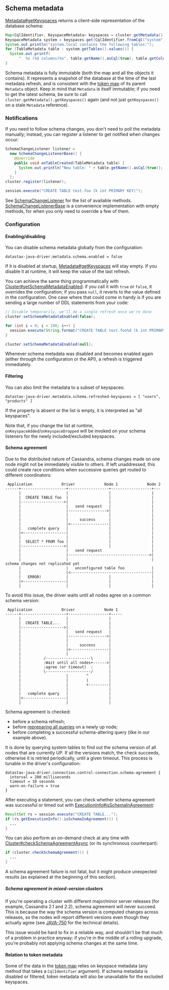 ## Schema metadata

[Metadata#getKeyspaces] returns a client-side representation of the database schema:

```java
Map<CqlIdentifier, KeyspaceMetadata> keyspaces = cluster.getMetadata().getKeyspaces();
KeyspaceMetadata system = keyspaces.get(CqlIdentifier.fromCql("system"));
System.out.println("system.local contains the following tables:");
for (TableMetadata table : system.getTables().values()) {
  System.out.printf(
      "  %s (%d columns)%n", table.getName().asCql(true), table.getColumns().size());
}
```

Schema metadata is fully immutable (both the map and all the objects it contains). It represents a
snapshot of the database at the time of the last metadata refresh, and is consistent with the
[token map](../token/) of its parent `Metadata` object. Keep in mind that `Metadata` is itself
immutable; if you need to get the latest schema, be sure to call
`cluster.getMetadata().getKeyspaces()` again (and not just `getKeyspaces()` on a stale `Metadata`
reference).


### Notifications

If you need to follow schema changes, you don't need to poll the metadata manually; instead,
you can register a listener to get notified when changes occur:

```java
SchemaChangeListener listener =
  new SchemaChangeListenerBase() {
    @Override
    public void onTableCreated(TableMetadata table) {
      System.out.println("New table: " + table.getName().asCql(true));
    }
  };
cluster.register(listener);

session.execute("CREATE TABLE test.foo (k int PRIMARY KEY)");
```

See [SchemaChangeListener] for the list of available methods. [SchemaChangeListenerBase] is a
convenience implementation with empty methods, for when you only need to override a few of them.


### Configuration

#### Enabling/disabling

You can disable schema metadata globally from the configuration:

```
datastax-java-driver.metadata.schema.enabled = false
```

If it is disabled at startup, [Metadata#getKeyspaces] will stay empty. If you disable it at runtime,
it will keep the value of the last refresh.

You can achieve the same thing programmatically with [Cluster#setSchemaMetadataEnabled]: if you call
it with `true` or `false`, it overrides the configuration; if you pass `null`, it reverts to the
value defined in the configuration. One case where that could come in handy is if you are sending a
large number of DDL statements from your code:

```java
// Disable temporarily, we'll do a single refresh once we're done 
cluster.setSchemaMetadataEnabled(false);

for (int i = 0; i < 100; i++) {
  session.execute(String.format("CREATE TABLE test.foo%d (k int PRIMARY KEY)", i));
}

cluster.setSchemaMetadataEnabled(null);
```

Whenever schema metadata was disabled and becomes enabled again (either through the configuration or
the API), a refresh is triggered immediately.


#### Filtering

You can also limit the metadata to a subset of keyspaces: 

```
datastax-java-driver.metadata.schema.refreshed-keyspaces = [ "users", "products" ]
```

If the property is absent or the list is empty, it is interpreted as "all keyspaces".

Note that, if you change the list at runtime, `onKeyspaceAdded`/`onKeyspaceDropped` will be invoked
on your schema listeners for the newly included/excluded keyspaces. 


#### Schema agreement

Due to the distributed nature of Cassandra, schema changes made on one node might not be immediately
visible to others. If left unaddressed, this could create race conditions when successive queries
get routed to different coordinators: 

```ditaa
 Application             Driver             Node 1             Node 2
------+--------------------+------------------+------------------+---
      |                    |                  |                  |
      |  CREATE TABLE foo  |                  |                  |
      |------------------->|                  |                  |
      |                    |   send request   |                  |
      |                    |----------------->|                  |
      |                    |                  |                  |
      |                    |     success      |                  |
      |                    |<-----------------|                  |
      |   complete query   |                  |                  |
      |<-------------------|                  |                  |
      |                    |                  |                  |
      |  SELECT * FROM foo |                  |                  |
      |------------------->|                  |                  |
      |                    |   send request                      |
      |                    |------------------------------------>|
      |                    |                                     | schema changes not replicated yet
      |                    |   unconfigured table foo            |
      |                    |<------------------------------------|
      |   ERROR!           |                  |                  |
      |<-------------------|                  |                  |
      |                    |                  |                  |
```

To avoid this issue, the driver waits until all nodes agree on a common schema version:

```ditaa
 Application             Driver             Node 1
------+--------------------+------------------+-----
      |                    |                  |
      |  CREATE TABLE...   |                  |
      |------------------->|                  |
      |                    |   send request   |
      |                    |----------------->|
      |                    |                  |
      |                    |     success      |
      |                    |<-----------------|
      |                    |                  |
      |          /--------------------\       |
      |          :Wait until all nodes+------>|
      |          :agree (or timeout)  :       |
      |          \--------------------/       |
      |                    |        ^         |
      |                    |        |         |
      |                    |        +---------|
      |                    |                  |
      |   complete query   |                  |
      |<-------------------|                  |
      |                    |                  |
```

Schema agreement is checked:
 
* before a schema refresh;
* before [repreparing all queries](../../statements/prepared#how-the-driver-prepares) on a newly up
  node;
* before completing a successful schema-altering query (like in our example above).

It is done  by querying system tables to find out the schema version of all nodes that are currently
UP. If all the versions match, the check succeeds, otherwise it is retried periodically, until a
given timeout. This process is tunable in the driver's configuration:

```
datastax-java-driver.connection.control-connection.schema-agreement {
  interval = 200 milliseconds
  timeout = 10 seconds
  warn-on-failure = true
}
```

After executing a statement, you can check whether schema agreement was successful or timed out with
[ExecutionInfo#isSchemaInAgreement]:

```java
ResultSet rs = session.execute("CREATE TABLE...");
if (rs.getExecutionInfo().isSchemaInAgreement()) {
  ...
}
```

You can also perform an on-demand check at any time with [Cluster#checkSchemaAgreementAsync] (or its
synchronous counterpart):

```java
if (cluster.checkSchemaAgreement()) {
  ...
}
```

A schema agreement failure is not fatal, but it might produce unexpected results (as explained at
the beginning of this section).


##### Schema agreement in mixed-version clusters

If you're operating a cluster with different major/minor server releases (for example, Cassandra 2.1
and 2.2), schema agreement will never succeed. This is because the way the schema version is
computed changes across releases, so the nodes will report different versions even though they
actually agree (see [JAVA-750] for the technical details).

This issue would be hard to fix in a reliable way, and shouldn't be that much of a problem in
practice anyway: if you're in the middle of a rolling upgrade, you're probably not applying schema
changes at the same time.  


#### Relation to token metadata

Some of the data in the [token map](../token/) relies on keyspace metadata (any method that takes a
`CqlIdentifier` argument). If schema metadata is disabled or filtered, token metadata will also be
unavailable for the excluded keyspaces.


[Metadata#getKeyspaces]:             http://docs.datastax.com/en/drivers/java/4.0/com/datastax/oss/driver/api/core/metadata/Metadata.html#getKeyspaces--
[SchemaChangeListener]:              http://docs.datastax.com/en/drivers/java/4.0/com/datastax/oss/driver/api/core/metadata/schema/SchemaChangeListener.html
[SchemaChangeListenerBase]:          http://docs.datastax.com/en/drivers/java/4.0/com/datastax/oss/driver/api/core/metadata/schema/SchemaChangeListenerBase.html
[Cluster#setSchemaMetadataEnabled]:  http://docs.datastax.com/en/drivers/java/4.0/com/datastax/oss/driver/api/core/Cluster.html#setSchemaMetadataEnabled-java.lang.Boolean-
[Cluster#checkSchemaAgreementAsync]: http://docs.datastax.com/en/drivers/java/4.0/com/datastax/oss/driver/api/core/Cluster.html#checkSchemaAgreementAsync--
[ExecutionInfo#isSchemaInAgreement]: http://docs.datastax.com/en/drivers/java/4.0/com/datastax/oss/driver/api/core/cql/ExecutionInfo.html#isSchemaInAgreement--

[JAVA-750]: https://datastax-oss.atlassian.net/browse/JAVA-750